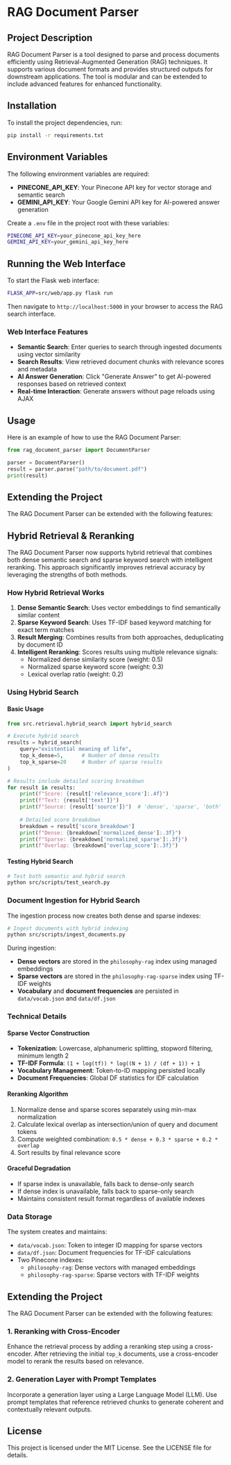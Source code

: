 # RAG Document Parser

## Project Description
RAG Document Parser is a tool designed to parse and process documents efficiently using Retrieval-Augmented Generation (RAG) techniques. It supports various document formats and provides structured outputs for downstream applications. The tool is modular and can be extended to include advanced features for enhanced functionality.

## Installation
To install the project dependencies, run:
```bash
pip install -r requirements.txt
```

## Environment Variables
The following environment variables are required:

- **PINECONE_API_KEY**: Your Pinecone API key for vector storage and semantic search
- **GEMINI_API_KEY**: Your Google Gemini API key for AI-powered answer generation

Create a `.env` file in the project root with these variables:
```bash
PINECONE_API_KEY=your_pinecone_api_key_here
GEMINI_API_KEY=your_gemini_api_key_here
```

## Running the Web Interface
To start the Flask web interface:
```bash
FLASK_APP=src/web/app.py flask run
```

Then navigate to `http://localhost:5000` in your browser to access the RAG search interface.

### Web Interface Features
- **Semantic Search**: Enter queries to search through ingested documents using vector similarity
- **Search Results**: View retrieved document chunks with relevance scores and metadata
- **AI Answer Generation**: Click "Generate Answer" to get AI-powered responses based on retrieved context
- **Real-time Interaction**: Generate answers without page reloads using AJAX

## Usage
Here is an example of how to use the RAG Document Parser:
```python
from rag_document_parser import DocumentParser

parser = DocumentParser()
result = parser.parse("path/to/document.pdf")
print(result)
```

## Extending the Project
The RAG Document Parser can be extended with the following features:

## Hybrid Retrieval & Reranking

The RAG Document Parser now supports hybrid retrieval that combines both dense semantic search and sparse keyword search with intelligent reranking. This approach significantly improves retrieval accuracy by leveraging the strengths of both methods.

### How Hybrid Retrieval Works

1. **Dense Semantic Search**: Uses vector embeddings to find semantically similar content
2. **Sparse Keyword Search**: Uses TF-IDF based keyword matching for exact term matches
3. **Result Merging**: Combines results from both approaches, deduplicating by document ID
4. **Intelligent Reranking**: Scores results using multiple relevance signals:
   - Normalized dense similarity score (weight: 0.5)
   - Normalized sparse keyword score (weight: 0.3)
   - Lexical overlap ratio (weight: 0.2)

### Using Hybrid Search

#### Basic Usage

```python
from src.retrieval.hybrid_search import hybrid_search

# Execute hybrid search
results = hybrid_search(
    query="existential meaning of life",
    top_k_dense=5,      # Number of dense results
    top_k_sparse=20     # Number of sparse results
)

# Results include detailed scoring breakdown
for result in results:
    print(f"Score: {result['relevance_score']:.4f}")
    print(f"Text: {result['text']}")
    print(f"Source: {result['source']}")  # 'dense', 'sparse', 'both'
    
    # Detailed score breakdown
    breakdown = result['score_breakdown']
    print(f"Dense: {breakdown['normalized_dense']:.3f}")
    print(f"Sparse: {breakdown['normalized_sparse']:.3f}")
    print(f"Overlap: {breakdown['overlap_score']:.3f}")
```

#### Testing Hybrid Search

```bash
# Test both semantic and hybrid search
python src/scripts/test_search.py
```

### Document Ingestion for Hybrid Search

The ingestion process now creates both dense and sparse indexes:

```bash
# Ingest documents with hybrid indexing
python src/scripts/ingest_documents.py
```

During ingestion:
- **Dense vectors** are stored in the `philosophy-rag` index using managed embeddings
- **Sparse vectors** are stored in the `philosophy-rag-sparse` index using TF-IDF weights
- **Vocabulary** and **document frequencies** are persisted in `data/vocab.json` and `data/df.json`

### Technical Details

#### Sparse Vector Construction
- **Tokenization**: Lowercase, alphanumeric splitting, stopword filtering, minimum length 2
- **TF-IDF Formula**: `(1 + log(tf)) * log((N + 1) / (df + 1)) + 1`
- **Vocabulary Management**: Token-to-ID mapping persisted locally
- **Document Frequencies**: Global DF statistics for IDF calculation

#### Reranking Algorithm
1. Normalize dense and sparse scores separately using min-max normalization
2. Calculate lexical overlap as intersection/union of query and document tokens
3. Compute weighted combination: `0.5 * dense + 0.3 * sparse + 0.2 * overlap`
4. Sort results by final relevance score

#### Graceful Degradation
- If sparse index is unavailable, falls back to dense-only search
- If dense index is unavailable, falls back to sparse-only search
- Maintains consistent result format regardless of available indexes

### Data Storage

The system creates and maintains:
- `data/vocab.json`: Token to integer ID mapping for sparse vectors
- `data/df.json`: Document frequencies for TF-IDF calculations
- Two Pinecone indexes:
  - `philosophy-rag`: Dense vectors with managed embeddings
  - `philosophy-rag-sparse`: Sparse vectors with TF-IDF weights

## Extending the Project
The RAG Document Parser can be extended with the following features:

### 1. Reranking with Cross-Encoder
Enhance the retrieval process by adding a reranking step using a cross-encoder. After retrieving the initial `top_k` documents, use a cross-encoder model to rerank the results based on relevance.

### 2. Generation Layer with Prompt Templates
Incorporate a generation layer using a Large Language Model (LLM). Use prompt templates that reference retrieved chunks to generate coherent and contextually relevant outputs.

## License
This project is licensed under the MIT License. See the LICENSE file for details.
